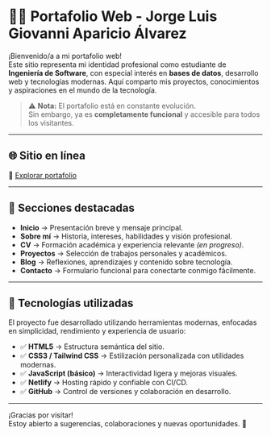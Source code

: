 # 🧑‍💻 Portafolio Web - Jorge Luis Giovanni Aparicio Álvarez

¡Bienvenido/a a mi portafolio web!  
Este sitio representa mi identidad profesional como estudiante de **Ingeniería de Software**, con especial interés en **bases de datos**, desarrollo web y tecnologías modernas. Aquí comparto mis proyectos, conocimientos y aspiraciones en el mundo de la tecnología.

> ⚠️ **Nota:** El portafolio está en constante evolución.  
> Sin embargo, ya es **completamente funcional** y accesible para todos los visitantes.

---

## 🌐 Sitio en línea

🚀 [Explorar portafolio](https://portafolio-jorge-aparicio-alvarez.netlify.app)

---

## 📌 Secciones destacadas

- **Inicio** → Presentación breve y mensaje principal.
- **Sobre mí** → Historia, intereses, habilidades y visión profesional.
- **CV** → Formación académica y experiencia relevante *(en progreso)*.
- **Proyectos** → Selección de trabajos personales y académicos.
- **Blog** → Reflexiones, aprendizajes y contenido sobre tecnología.
- **Contacto** → Formulario funcional para conectarte conmigo fácilmente.

---

## 🧠 Tecnologías utilizadas

El proyecto fue desarrollado utilizando herramientas modernas, enfocadas en simplicidad, rendimiento y experiencia de usuario:

- ✅ **HTML5** → Estructura semántica del sitio.
- ✅ **CSS3 / Tailwind CSS** → Estilización personalizada con utilidades modernas.
- ✅ **JavaScript (básico)** → Interactividad ligera y mejoras visuales.
- ✅ **Netlify** → Hosting rápido y confiable con CI/CD.
- ✅ **GitHub** → Control de versiones y colaboración en desarrollo.

---

¡Gracias por visitar!  
Estoy abierto a sugerencias, colaboraciones y nuevas oportunidades. 🚀
